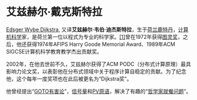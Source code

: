 # 艾兹赫尔·戴克斯特拉

[Edsger Wybe Dijkstra](https://zh.wikipedia.org/wiki/%E8%89%BE%E5%85%B9%E8%B5%AB%E5%B0%94%C2%B7%E6%88%B4%E5%85%8B%E6%96%AF%E7%89%B9%E6%8B%89), 又译**艾兹赫尔·韦伯·迪杰斯特拉**，生于[荷兰](https://zh.wikipedia.org/wiki/%E8%8D%B7%E8%98%AD)[鹿特丹](https://zh.wikipedia.org/wiki/%E9%B9%BF%E7%89%B9%E4%B8%B9)，[计算机科学](https://zh.wikipedia.org/wiki/%E8%AE%A1%E7%AE%97%E6%9C%BA%E7%A7%91%E5%AD%A6)家，是荷兰第一位以程式为专业的科学家。[\[1\]](https://zh.wikipedia.org/wiki/%E8%89%BE%E5%85%B9%E8%B5%AB%E5%B0%94%C2%B7%E6%88%B4%E5%85%8B%E6%96%AF%E7%89%B9%E6%8B%89#cite_note-1)曾在1972年获得[图灵奖](https://zh.wikipedia.org/wiki/%E5%9B%BE%E7%81%B5%E5%A5%96)，之后，他还获得1974年AFIPS Harry Goode Memorial Award、1989年ACM SIGCSE计算机科学教育教学杰出贡献奖。

2002年，在他去世前不久，艾兹赫尔获得了ACM PODC（分布式计算原理）最具影响力论文奖，以表彰他在分布式领域中关于程序计算自稳定的贡献。为了纪念他，这个每年一度奖项也在此后被更名为“Dijkstra奖”。

他曾经提出“[GOTO有害论](https://zh.wikipedia.org/wiki/Goto#.E5.AF.B9.E4.BA.8Egoto.E4.BD.BF.E7.94.A8.E7.9A.84.E6.89.B9.E8.AF.84)”，[信号量](https://zh.wikipedia.org/wiki/%E4%BF%A1%E5%8F%B7%E9%87%8F)和[PV原语](https://zh.wikipedia.org/w/index.php?title=PV%E5%8E%9F%E8%AF%AD&action=edit&redlink=1)，解决了有趣的“[哲学家就餐问题](https://zh.wikipedia.org/wiki/%E5%93%B2%E5%AD%A6%E5%AE%B6%E5%B0%B1%E9%A4%90%E9%97%AE%E9%A2%98)”。

